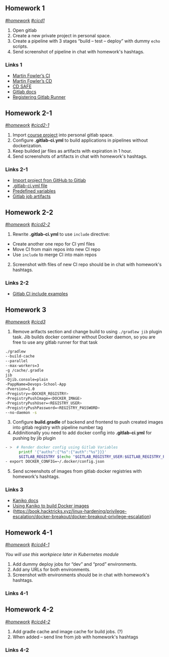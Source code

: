 ## Homework 1
*[#homework]() [#cicd1]()*
1. Open gitlab
2. Create a new private project in personal space.
3. Create a pipeline with 3 stages “build – test – deploy” with dummy `echo` scripts.
4. Send screenshot of pipeline in chat with homework's hashtags.

### Links 1
- [Martin Fowler’s CI](https://martinfowler.com/articles/continuousIntegration.html)
- [Martin Fowler’s CD](https://martinfowler.com/bliki/ContinuousDelivery.html)
- [CD SAFE](https://v46.scaledagileframework.com/continuous-delivery-pipeline)
- [Gitlab docs](https://docs.gitlab.com)
- [Registering Gitlab Runner](https://docs.gitlab.com/runner/register/index.html)

## Homework 2-1
*[#homework]() [#cicd2-1]()*
1. Import [course project](https://github.com/tdevopsschool/course-project/tree/main) into personal gitlab space.
2. Configure **.gitlab-ci.yml** to build applications in pipelines without dockerization.
3. Keep builded jar files as artifacts with expiration in 1 hour.
4. Send screenshots of artifacts in chat with homework's hashtags.

### Links 2-1
- [Import project fron GitHub to Gitlab](https://docs.gitlab.com/ee/user/project/import/github.html)
- [.gitlab-ci.yml file](https://docs.gitlab.com/ee/ci/yaml/gitlab_ci_yaml.html)
- [Predefined variables](https://docs.gitlab.com/ee/ci/variables/predefined_variables.html)
- [Gitlab job artifacts](https://docs.gitlab.com/ee/ci/pipelines/job_artifacts.html)

## Homework 2-2
*[#homework]() [#cicd2-2]()*
1. Rewrite **.gitlab-ci.yml** to use `include` directive:
- Create another one repo for CI yml files
- Move CI from main repos into new CI repo
- Use `include` to merge CI into main repos
2. Screenshot with files of new CI repo should be in chat with homework's hashtags.

### Links 2-2
- [Gitlab CI include examples](https://docs.gitlab.com/ee/ci/yaml/includes.html)

## Homework 3
*[#homework]() [#cicd3]()*
1. Remove arifacts section and change build to using `./gradlew jib` plugin task. Jib builds docker container without Docker daemon, so you are free to use any gitlab runner for that task
```bash
./gradlew 
--build-cache 
--parallel 
--max-workers=3 
-g /cache/.gradle 
jib 
-Djib.console=plain 
-PappName=Devops-School-App 
-Pversion=1.0
-Pregistry=<DOCKER_REGISTRY>
-PregistryPushImage=<DOCKER_IMAGE>
-PregistryPushUser=<REGISTRY_USER>
-PregistryPushPassword=<REGISTRY_PASSWORD>
--no-daemon -s
```
3. Configure **build.gradle** of backend and frontend to push created images into gitlab registry with pipeline number tag
4. Addinitionally you need to add docker config into **.gitlab-ci.yml** for pushing by jib plugin
```bash
- >  # Render docker config using Gitlab Variables
      printf '{"auths":{"%s":{"auth":"%s"}}}'
      $GITLAB_REGISTRY $(echo "$GITLAB_REGISTRY_USER:$GITLAB_REGISTRY_PASSWORD" | tr -d '\n' | base64 -i -w 0) > ~/.docker/config.json
- export DOCKER_CONFIG=~/.docker/config.json
```
5. Send screenshots of images from gitlab docker registries with homework's hashtags.

### Links 3
- [Kaniko docs](https://github.com/GoogleContainerTools/kaniko)
- [Using Kaniko to build Docker images](https://docs.gitlab.com/ee/ci/docker/using_kaniko.html)
- (https://book.hacktricks.xyz/linux-hardening/privilege-escalation/docker-breakout/docker-breakout-privilege-escalation)

## Homework 4-1
*[#homework]() [#cicd4-1]()*

*You will use this workpiece later in Kubernetes module*
1. Add dummy deploy jobs for “dev” and “prod” environments.
3. Add any URLs for both environments.
4. Screenshot with environments should be in chat with homework's hashtags.

### Links 4-1

## Homework 4-2
*[#homework]() [#cicd4-2]()*
1. Add gradle cache and image cache for build jobs. (?)
2. When added – send line from job with homework's hashtags

### Links 4-2
